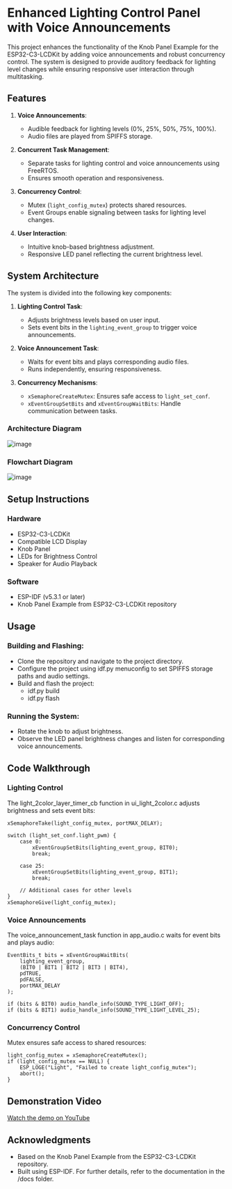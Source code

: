 # Enhanced Lighting Control Panel with Voice Announcements

This project enhances the functionality of the Knob Panel Example for the ESP32-C3-LCDKit by adding voice announcements and robust concurrency control. The system is designed to provide auditory feedback for lighting level changes while ensuring responsive user interaction through multitasking.

## Features

1. **Voice Announcements**:
   - Audible feedback for lighting levels (0%, 25%, 50%, 75%, 100%).
   - Audio files are played from SPIFFS storage.

2. **Concurrent Task Management**:
   - Separate tasks for lighting control and voice announcements using FreeRTOS.
   - Ensures smooth operation and responsiveness.

3. **Concurrency Control**:
   - Mutex (`light_config_mutex`) protects shared resources.
   - Event Groups enable signaling between tasks for lighting level changes.

4. **User Interaction**:
   - Intuitive knob-based brightness adjustment.
   - Responsive LED panel reflecting the current brightness level.

## System Architecture

The system is divided into the following key components:

1. **Lighting Control Task**:
   - Adjusts brightness levels based on user input.
   - Sets event bits in the `lighting_event_group` to trigger voice announcements.

2. **Voice Announcement Task**:
   - Waits for event bits and plays corresponding audio files.
   - Runs independently, ensuring responsiveness.

3. **Concurrency Mechanisms**:
   - `xSemaphoreCreateMutex`: Ensures safe access to `light_set_conf`.
   - `xEventGroupSetBits` and `xEventGroupWaitBits`: Handle communication between tasks.

### Architecture Diagram

![image](https://github.com/user-attachments/assets/77ec455c-d885-433f-84ad-c07ee499062c)

### Flowchart Diagram

![image](https://github.com/user-attachments/assets/ae4136d0-ac61-469d-b349-a3452f273d77)


## Setup Instructions
### Hardware
* ESP32-C3-LCDKit
* Compatible LCD Display
* Knob Panel
* LEDs for Brightness Control
* Speaker for Audio Playback
### Software
* ESP-IDF (v5.3.1 or later)
* Knob Panel Example from ESP32-C3-LCDKit repository

## Usage
### Building and Flashing:

* Clone the repository and navigate to the project directory.
* Configure the project using idf.py menuconfig to set SPIFFS storage paths and audio settings.
* Build and flash the project:
   - idf.py build
   - idf.py flash
### Running the System:

* Rotate the knob to adjust brightness.
* Observe the LED panel brightness changes and listen for corresponding voice announcements.

## Code Walkthrough
### Lighting Control
The light_2color_layer_timer_cb function in ui_light_2color.c adjusts brightness and sets event bits:
```
xSemaphoreTake(light_config_mutex, portMAX_DELAY);

switch (light_set_conf.light_pwm) {
    case 0:
        xEventGroupSetBits(lighting_event_group, BIT0);
        break;

    case 25:
        xEventGroupSetBits(lighting_event_group, BIT1);
        break;

    // Additional cases for other levels
}
xSemaphoreGive(light_config_mutex);
```
### Voice Announcements
The voice_announcement_task function in app_audio.c waits for event bits and plays audio:
```
EventBits_t bits = xEventGroupWaitBits(
    lighting_event_group,
    (BIT0 | BIT1 | BIT2 | BIT3 | BIT4),
    pdTRUE,
    pdFALSE,
    portMAX_DELAY
);

if (bits & BIT0) audio_handle_info(SOUND_TYPE_LIGHT_OFF);
if (bits & BIT1) audio_handle_info(SOUND_TYPE_LIGHT_LEVEL_25);
```
### Concurrency Control
Mutex ensures safe access to shared resources:
```
light_config_mutex = xSemaphoreCreateMutex();
if (light_config_mutex == NULL) {
    ESP_LOGE("Light", "Failed to create light_config_mutex");
    abort();
}
```
## Demonstration Video
[Watch the demo on YouTube](https://www.youtube.com/watch?v=Gphw5YrJCwE)

## Acknowledgments
* Based on the Knob Panel Example from the ESP32-C3-LCDKit repository.
* Built using ESP-IDF.
For further details, refer to the documentation in the /docs folder.
